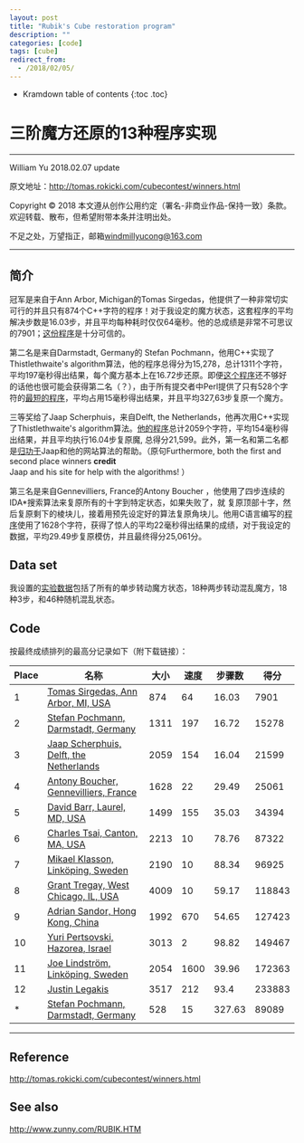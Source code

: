 ```yaml
---
layout: post
title: "Rubik's Cube restoration program"
description: ""
categories: [code]
tags: [cube]
redirect_from:
  - /2018/02/05/
---
```


> 

* Kramdown table of contents
{:toc .toc}
# 三阶魔方还原的13种程序实现

---

William Yu  2018.02.07  update

原文地址：<http://tomas.rokicki.com/cubecontest/winners.html>

Copyright © 2018 本文遵从创作公用约定（署名-非商业作品-保持一致）条款。欢迎转载、散布，但希望附带本条并注明出处。

不足之处，万望指正，邮箱[windmillyucong@163.com](mailto:windmillyucong@163.com)

---

## 简介

冠军是来自于Ann Arbor, Michigan的Tomas Sirgedas，他提供了一种非常切实可行的并且只有874个C++字符的程序！对于我设定的魔方状态，这套程序的平均解决步数是16.03步，并且平均每种耗时仅仅64毫秒。他的总成绩是非常不可思议的7901；[这份程序](http://tomas.rokicki.com/cubecontest/tomas.txt)是十分可信的。

第二名是来自Darmstadt, Germany的 Stefan Pochmann，他用C++实现了Thistlethwaite's algorithm算法，他的程序总得分为15,278，总计1311个字符，平均197毫秒得出结果，每个魔方基本上在16.72步还原。即便[这个程序](http://tomas.rokicki.com/cubecontest/stefan1.txt)还不够好的话他也很可能会获得第二名（？），由于所有提交者中Perl提供了只有528个字符的[最短的程序](http://tomas.rokicki.com/cubecontest/stefan2.txt)，平均占用15毫秒得出结果，并且平均327,63步复原一个魔方。

三等奖给了Jaap Scherphuis，来自Delft, the Netherlands，他再次用C++实现了Thistlethwaite's algorithm算法。[他的程序](http://tomas.rokicki.com/cubecontest/jaap.txt)总计2059个字符，平均154毫秒得出结果，并且平均执行16.04步复原魔, 总得分21,599。此外，第一名和第二名都是<u>归功于</u>Jaap和他的网站算法的帮助。（原句Furthermore, both the first and second place winners **credit** Jaap and his site for help with the algorithms! ）

第三名是来自Gennevilliers, France的Antony Boucher ，他使用了四步连续的IDA*搜索算法来复原所有的十字到特定状态，如果失败了，就 复原顶部十字，然后复原剩下的棱块儿，接着用预先设定好的算法复原角块儿。他用C语言编写的[程序](http://tomas.rokicki.com/cubecontest/boucher.txt)使用了1628个字符，获得了惊人的平均22毫秒得出结果的成绩，对于我设定的数据，平均29.49步复原模仿，并且最终得分25,061分。

## Data set

我设置的[实验数据](http://tomas.rokicki.com/cubecontest/testdata.txt)包括了所有的单步转动魔方状态，18种两步转动混乱魔方，18种3步，和46种随机混乱状态。

## Code

按最终成绩排列的最高分记录如下（附下载链接）：

| Place | 名称                                       | 大小   | 速度   | 步骤数    | 得分     |
| ----- | ---------------------------------------- | ---- | ---- | ------ | ------ |
| 1     | [Tomas Sirgedas, Ann Arbor, MI, USA](http://tomas.rokicki.com/cubecontest/sirgedas.zip) | 874  | 64   | 16.03  | 7901   |
| 2     | [Stefan Pochmann, Darmstadt, Germany](http://tomas.rokicki.com/cubecontest/pochmann.zip) | 1311 | 197  | 16.72  | 15278  |
| 3     | [Jaap Scherphuis, Delft, the Netherlands](http://tomas.rokicki.com/cubecontest/jaap.zip) | 2059 | 154  | 16.04  | 21599  |
| 4     | [Antony Boucher, Gennevilliers, France](http://tomas.rokicki.com/cubecontest/boucher.zip) | 1628 | 22   | 29.49  | 25061  |
| 5     | [David Barr, Laurel, MD, USA](http://tomas.rokicki.com/cubecontest/barr.zip) | 1499 | 155  | 35.03  | 34394  |
| 6     | [Charles Tsai, Canton, MA, USA](http://tomas.rokicki.com/cubecontest/ctsai.zip) | 2213 | 10   | 78.76  | 87322  |
| 7     | [Mikael Klasson, Linköping, Sweden](http://tomas.rokicki.com/cubecontest/klasson.zip) | 2190 | 10   | 88.34  | 96925  |
| 8     | [Grant Tregay, West Chicago, IL, USA](http://tomas.rokicki.com/cubecontest/tregay.zip) | 4009 | 10   | 59.17  | 118843 |
| 9     | [Adrian Sandor, Hong Kong, China](http://tomas.rokicki.com/cubecontest/sandor.zip) | 1992 | 670  | 54.65  | 127423 |
| 10    | [Yuri Pertsovski, Hazorea, Israel](http://tomas.rokicki.com/cubecontest/pertsovski.zip) | 3013 | 2    | 98.82  | 149467 |
| 11    | [Joe Lindström, Linköping, Sweden](http://tomas.rokicki.com/cubecontest/lindstrom.zip) | 2054 | 1600 | 39.96  | 172363 |
| 12    | [Justin Legakis](http://tomas.rokicki.com/cubecontest/legakis.zip) | 3517 | 212  | 93.4   | 233883 |
| *     | [Stefan Pochmann, Darmstadt, Germany](http://tomas.rokicki.com/cubecontest/pochmann2.zip) | 528  | 15   | 327.63 | 89089  |

-----

## Reference

<http://tomas.rokicki.com/cubecontest/winners.html>

## See also

<http://www.zunny.com/RUBIK.HTM>